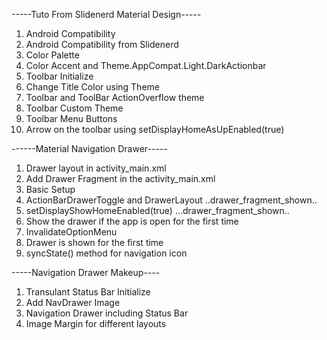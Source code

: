 -----Tuto From Slidenerd Material Design-----
1. Android Compatibility
2. Android Compatibility from Slidenerd
3. Color Palette
4. Color Accent and Theme.AppCompat.Light.DarkActionbar
5. Toolbar Initialize
6. Change Title Color using Theme
7. Toolbar and ToolBar ActionOverflow theme
8. Toolbar Custom Theme
9. Toolbar Menu Buttons
10. Arrow on the toolbar using setDisplayHomeAsUpEnabled(true) 

------Material Navigation Drawer-----

1. Drawer layout in activity_main.xml
2. Add Drawer Fragment in the activity_main.xml 
3. Basic Setup
4. ActionBarDrawerToggle and DrawerLayout ..drawer_fragment_shown..
5. setDisplayShowHomeEnabled(true) ...drawer_fragment_shown..
6. Show the drawer if the app is open for the first time
7. InvalidateOptionMenu 
8. Drawer is shown for the first time
9. syncState() method for navigation icon

-----Navigation Drawer Makeup----

1. Transulant Status Bar Initialize
2. Add NavDrawer Image
3. Navigation Drawer including Status Bar
4. Image Margin for different layouts 












